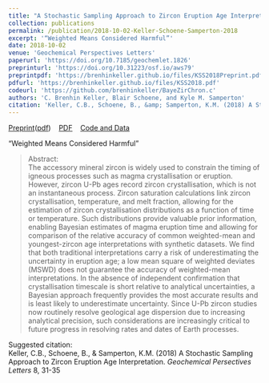 ```yaml
---
title: "A Stochastic Sampling Approach to Zircon Eruption Age Interpretation"
collection: publications
permalink: /publication/2018-10-02-Keller-Schoene-Samperton-2018
excerpt: '“Weighted Means Considered Harmful”'
date: 2018-10-02
venue: 'Geochemical Perspectives Letters'
paperurl: 'https://doi.org/10.7185/geochemlet.1826'
preprinturl: 'https://doi.org/10.31223/osf.io/aws79'
preprintpdf: 'https://brenhinkeller.github.io/files/KSS2018Preprint.pdf'
pdfurl: 'https://brenhinkeller.github.io/files/KSS2018.pdf'
codeurl: 'https://github.com/brenhinkeller/BayeZirChron.c'
authors: 'C. Brenhin Keller, Blair Schoene, and Kyle M. Samperton'
citation: 'Keller, C.B., Schoene, B., &amp; Samperton, K.M. (2018) A Stochastic Sampling Approach to Zircon Eruption Age Interpretation. <i>Geochemical Persectives Letters</i> 8, 31-35'
---
```

<a href='https://doi.org/10.31223/osf.io/aws79'>Preprint</a>(<a href='https://brenhinkeller.github.io/files/KSS2018Preprint.pdf'>pdf</a>)&nbsp;&nbsp;&nbsp;&nbsp;<a href='https://brenhinkeller.github.io/files/KSS2018.pdf'>PDF</a>&nbsp;&nbsp;&nbsp;&nbsp;<a href='https://github.com/brenhinkeller/BayeZirChron.c'>Code and Data</a>&nbsp;&nbsp;&nbsp;&nbsp;

“Weighted Means Considered Harmful”

>Abstract: <br/>The accessory mineral zircon is widely used to constrain the timing of igneous processes such as magma crystallisation or eruption. However, zircon U-Pb ages record zircon crystallisation, which is not an instantaneous process. Zircon saturation calculations link zircon crystallisation, temperature, and melt fraction, allowing for the estimation of zircon crystallisation distributions as a function of time or temperature. Such distributions provide valuable prior information, enabling Bayesian estimates of magma eruption time and allowing for comparison of the relative accuracy of common weighted-mean and youngest-zircon age interpretations with synthetic datasets. We find that both traditional interpretations carry a risk of underestimating the uncertainty in eruption age; a low mean square of weighted deviates (MSWD) does not guarantee the accuracy of weighted-mean interpretations. In the absence of independent confirmation that crystallisation timescale is short relative to analytical uncertainties, a Bayesian approach frequently provides the most accurate results and is least likely to underestimate uncertainty. Since U-Pb zircon studies now routinely resolve geological age dispersion due to increasing analytical precision, such considerations are increasingly critical to future progress in resolving rates and dates of Earth processes.

Suggested citation: <br/>Keller, C.B., Schoene, B., & Samperton, K.M. (2018) A Stochastic Sampling Approach to Zircon Eruption Age Interpretation. <i>Geochemical Persectives Letters</i> 8, 31-35
